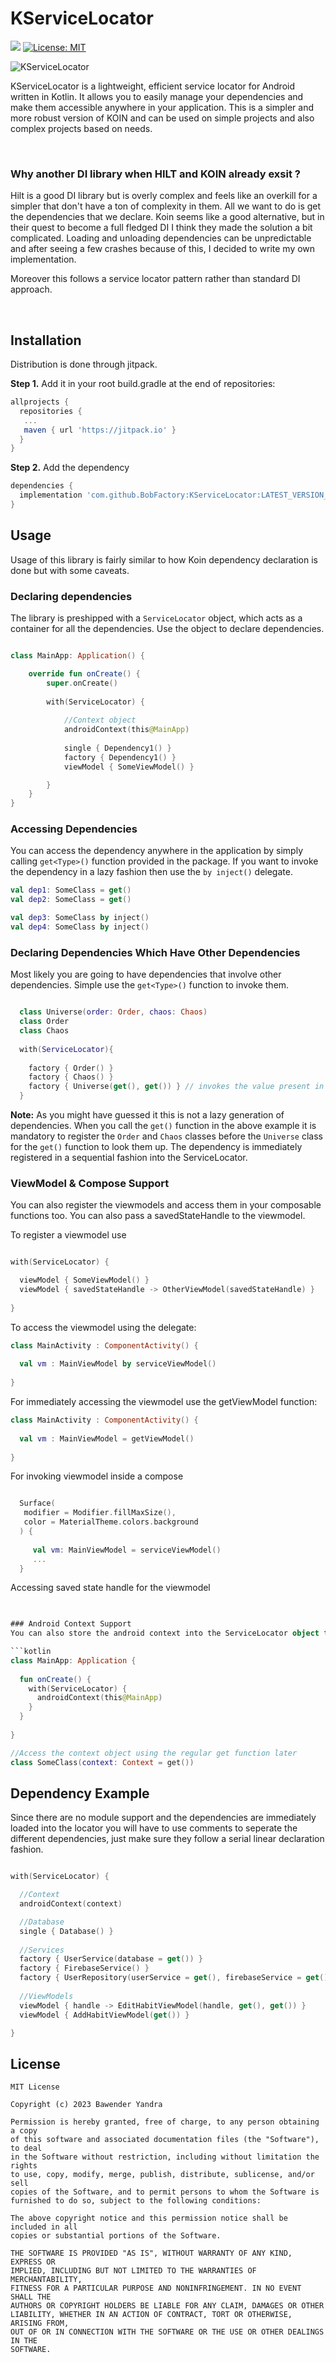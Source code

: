# KServiceLocator

[![](https://jitpack.io/v/BobFactory/KServiceLocator.svg)](https://jitpack.io/#BobFactory/KServiceLocator)
[![License: MIT](https://img.shields.io/badge/License-MIT-yellow.svg)](https://opensource.org/licenses/MIT)


![KServiceLocator](https://user-images.githubusercontent.com/26218176/216244327-875e554b-7611-446b-baf3-09fdd1adbb1e.png)

KServiceLocator is a lightweight, efficient service locator for Android written in Kotlin. It allows you to easily manage your dependencies and make them accessible anywhere in your application. This is a simpler and more robust version of KOIN and can be used on simple projects and also complex projects based on needs. 

<br>

### Why another DI library when HILT and KOIN already exsit ?

Hilt is a good DI library but is overly complex and feels like an overkill for a simpler that don't have a ton of complexity in them. All we want to do is get the dependencies that we declare. Koin seems like a good alternative, but in their quest to become a full fledged DI I think they made the solution a bit complicated. Loading and unloading dependencies can be unpredictable and after seeing a few crashes because of this, I decided to write my own implementation. 

Moreover this follows a service locator pattern rather than standard DI approach. 


<br>

## Installation
Distribution is done through jitpack.

**Step 1.** 
Add it in your root build.gradle at the end of repositories:

```groovy
allprojects {
  repositories {
   ...
   maven { url 'https://jitpack.io' }
  }
}
```

**Step 2.** 
Add the dependency

```groovy
dependencies {
  implementation 'com.github.BobFactory:KServiceLocator:LATEST_VERSION_TAG'
}
```

## Usage
Usage of this library is fairly similar to how Koin dependency declaration is done but with some caveats. 

### Declaring dependencies
The library is preshipped with a `ServiceLocator` object, which acts as a container for all the dependencies. 
Use the object to declare dependencies. 

```kotlin

class MainApp: Application() {

    override fun onCreate() {
        super.onCreate()
        
        with(ServiceLocator) {
        
            //Context object
            androidContext(this@MainApp)
            
            single { Dependency1() }
            factory { Dependency1() }
            viewModel { SomeViewModel() }

        }
    }
}
```

### Accessing Dependencies 

You can access the dependency anywhere in the application by simply calling `get<Type>()` function provided in the package. If you want to invoke the dependency in a lazy fashion then use the `by inject()` delegate. 

```kotlin
val dep1: SomeClass = get()
val dep2: SomeClass = get()

val dep3: SomeClass by inject()
val dep4: SomeClass by inject()

```

### Declaring Dependencies Which Have Other Dependencies

Most likely you are going to have dependencies that involve other dependencies. Simple use the `get<Type>()` function to invoke them. 

```kotlin

  class Universe(order: Order, chaos: Chaos)
  class Order
  class Chaos
  
  with(ServiceLocator){
    
    factory { Order() }
    factory { Chaos() }
    factory { Universe(get(), get()) } // invokes the value present in the locator object for the depdendency.
  }
```

**Note:**
As you might have guessed it this is not a lazy generation of dependencies. When you call the `get()` function in the above example it is mandatory to register the `Order` and `Chaos` classes before the `Universe` class for the `get()` function to look them up. The dependency is immediately registered in a sequential fashion into the ServiceLocator. 

### ViewModel & Compose Support 

You can also register the viewmodels and access them in your composable functions too. You can also pass a savedStateHandle to the viewmodel. 

To register a viewmodel use

```kotlin

with(ServiceLocator) {

  viewModel { SomeViewModel() }
  viewModel { savedStateHandle -> OtherViewModel(savedStateHandle) }
  
}
```

To access the viewmodel using the delegate:

```kotlin
class MainActivity : ComponentActivity() {
  
  val vm : MainViewModel by serviceViewModel()
  
}
```

For immediately accessing the viewmodel use the getViewModel function: 

```kotlin
class MainActivity : ComponentActivity() {
  
  val vm : MainViewModel = getViewModel()
  
}
```

For invoking viewmodel inside a compose

```kotlin

  Surface(
   modifier = Modifier.fillMaxSize(),
   color = MaterialTheme.colors.background
  ) {
  
     val vm: MainViewModel = serviceViewModel()
     ...
  }
 ```  
 
Accessing saved state handle for the viewmodel

```kotlin

                    
### Android Context Support 
You can also store the android context into the ServiceLocator object to be used in any part of the application. **Please use this functionality carefully**, do not place the activity context into the ServiceLocator as it will be considered a memory leak. You can however save the MainActivity context if your app follows the single activity architecture pattern or the context saved is application contex.

```kotlin
class MainApp: Application {
  
  fun onCreate() {
    with(ServiceLocator) {
      androidContext(this@MainApp)
    }
  }
  
}

//Access the context object using the regular get function later
class SomeClass(context: Context = get())
```

                   
## Dependency Example
Since there are no module support and the dependencies are immediately loaded into the locator you will have to use comments to seperate the different dependencies, just make sure they follow a serial linear declaration fashion.

```kotlin

with(ServiceLocator) {

  //Context
  androidContext(context)

  //Database
  single { Database() }
  
  //Services
  factory { UserService(database = get()) }
  factory { FirebaseService() }
  factory { UserRepository(userService = get(), firebaseService = get()) }
  
  //ViewModels
  viewModel { handle -> EditHabitViewModel(handle, get(), get()) }
  viewModel { AddHabitViewModel(get()) }

}
```


## License

```
MIT License

Copyright (c) 2023 Bawender Yandra

Permission is hereby granted, free of charge, to any person obtaining a copy
of this software and associated documentation files (the "Software"), to deal
in the Software without restriction, including without limitation the rights
to use, copy, modify, merge, publish, distribute, sublicense, and/or sell
copies of the Software, and to permit persons to whom the Software is
furnished to do so, subject to the following conditions:

The above copyright notice and this permission notice shall be included in all
copies or substantial portions of the Software.

THE SOFTWARE IS PROVIDED "AS IS", WITHOUT WARRANTY OF ANY KIND, EXPRESS OR
IMPLIED, INCLUDING BUT NOT LIMITED TO THE WARRANTIES OF MERCHANTABILITY,
FITNESS FOR A PARTICULAR PURPOSE AND NONINFRINGEMENT. IN NO EVENT SHALL THE
AUTHORS OR COPYRIGHT HOLDERS BE LIABLE FOR ANY CLAIM, DAMAGES OR OTHER
LIABILITY, WHETHER IN AN ACTION OF CONTRACT, TORT OR OTHERWISE, ARISING FROM,
OUT OF OR IN CONNECTION WITH THE SOFTWARE OR THE USE OR OTHER DEALINGS IN THE
SOFTWARE.
```



